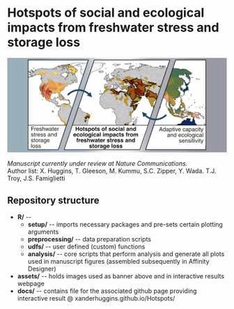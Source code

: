 # Hotspots of social and ecological impacts from freshwater stress and storage loss

![cover-image](assets/thumbnail.png)

*Manuscript currently under review at Nature Communications.* <br/>
Author list: X. Huggins, T. Gleeson, M. Kummu, S.C. Zipper, Y. Wada. T.J. Troy, J.S. Famiglietti  

## Repository structure
* **R/** -- 
    * **setup/** -- imports necessary packages and pre-sets certain plotting arguments
    * **preprocessing/** -- data preparation scripts 
    * **udfs/** -- user defined (custom) functions
    * **analysis/** -- core scripts that perform analysis and generate all plots used in manuscript figures (assembled subsequently in Affinity Designer)
* **assets/** -- holds images used as banner above and in interactive results webpage
* **docs/** -- contains file for the associated github page providing interactive result @ xanderhuggins.github.io/Hotspots/
